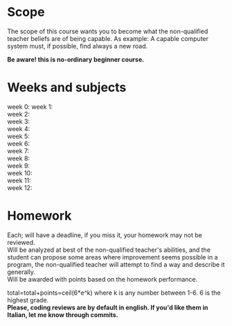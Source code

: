 # Scope
The scope of this course wants you to become what the non-qualified teacher beliefs are of being capable. 
As example: A capable computer system must, if possible, find always a new road. 
 
**Be aware! this is no-ordinary beginner course.** 
 
# Weeks and subjects   
week 0:
week 1:  
week 2:  
week 3:  
week 4:  
week 5:  
week 6:   
week 7:  
week 8:  
week 9:  
week 10:  
week 11:  
week 12:  

# Homework
Each; will have a deadline, if you miss it, your homework may not be reviewed.  
Will be analyzed at best of the non-qualified teacher's abilities, and the student can propose some areas where improvement seems possible in a program, the non-qualified teacher will attempt to find a way and describe it generally.  
Will be awarded with points based on the homework performance.  

total=total+points=ceil(6*e^k) where k is any number between 1-6. 6 is the highest grade.  
**Please, coding reviews are by default in english. If you'd like them in Italian, let me know through commits.**
